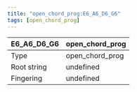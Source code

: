 ```yaml
---
title: "open_chord_prog:E6_A6_D6_G6"
tags: [open_chord_prog]
---
```


|E6_A6_D6_G6|open_chord_prog|
|---|---|
|Type|open_chord_prog|
|Root string|undefined|
|Fingering|undefined|


